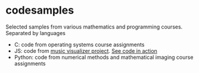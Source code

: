 # codesamples

Selected samples from various mathematics and programming courses. Separated by languages

- C: code from operating systems course assignments
- JS: code from [music visualizer project](https://github.com/UCLA-Creative-Labs/cmmnd). [See code in action](https://ucla-creative-labs.github.io/cmmnd/)
- Python: code from numerical methods and mathematical imaging course assignments
